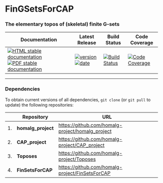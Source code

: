 <!-- BEGIN HEADER -->
# FinGSetsForCAP

### The elementary topos of (skeletal) finite G-sets

| Documentation | Latest Release | Build Status | Code Coverage |
| ------------- | -------------- | ------------ | ------------- |
| [![HTML stable documentation][html-img]][html-url] [![PDF stable documentation][pdf-img]][pdf-url] | [![version][version-img]][version-url] [![date][date-img]][date-url] | [![Build Status][tests-img]][tests-url] | [![Code Coverage][codecov-img]][codecov-url] |

<!-- END HEADER -->

<!-- BEGIN FOOTER -->
---

### Dependencies

To obtain current versions of all dependencies, `git clone` (or `git pull` to update) the following repositories:

|    | Repository | URL |
|--- | ---------- | --- |
| 1. | **homalg_project** | https://github.com/homalg-project/homalg_project |
| 2. | **CAP_project** | https://github.com/homalg-project/CAP_project |
| 3. | **Toposes** | https://github.com/homalg-project/Toposes |
| 4. | **FinSetsForCAP** | https://github.com/homalg-project/FinSetsForCAP |

[html-img]: https://img.shields.io/badge/HTML-stable-blue.svg
[html-url]: https://homalg-project.github.io/FinGSetsForCAP/doc/chap0_mj.html

[pdf-img]: https://img.shields.io/badge/PDF-stable-blue.svg
[pdf-url]: https://homalg-project.github.io/FinGSetsForCAP/download_pdf.html

[version-img]: https://img.shields.io/endpoint?url=https://homalg-project.github.io/FinGSetsForCAP/badge_version.json
[version-url]: https://homalg-project.github.io/FinGSetsForCAP/view_release.html

[date-img]: https://img.shields.io/endpoint?url=https://homalg-project.github.io/FinGSetsForCAP/badge_date.json
[date-url]: https://homalg-project.github.io/FinGSetsForCAP/view_release.html

[tests-img]: https://github.com/homalg-project/FinGSetsForCAP/workflows/Tests/badge.svg?branch=master
[tests-url]: https://github.com/homalg-project/FinGSetsForCAP/actions?query=workflow%3ATests+branch%3Amaster

[codecov-img]: https://codecov.io/gh/homalg-project/FinGSetsForCAP/branch/master/graph/badge.svg
[codecov-url]: https://codecov.io/gh/homalg-project/FinGSetsForCAP
<!-- END FOOTER -->
